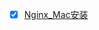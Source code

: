 - [x] [Nginx_Mac安装](https://github.com/Sally-he/Learing/blob/55b606eb570f3ed11e73477a2bcfd1121f23e89c/other/Nginx_Mac安装.md)